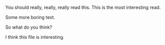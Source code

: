 You should really, really, really read this.
This is the most interesting read.

Some more boring text.

So what do you think?
 
I think this file is interesting. 

